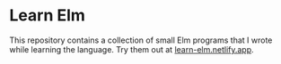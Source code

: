 # Learn Elm

This repository contains a collection of small Elm programs that I wrote while learning the language. Try them out at [learn-elm.netlify.app](https://learn-elm.netlify.app).
